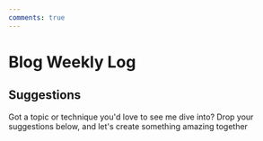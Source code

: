 ```yaml
---
comments: true
--- 
```

# Blog Weekly Log




## Suggestions
Got a topic or technique you'd love to see me dive into? Drop your suggestions below, and let's create something amazing together